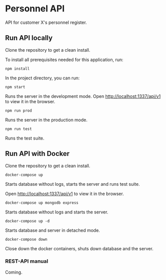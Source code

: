 # Personnel API

API for customer X's personnel register.


## Run API locally
Clone the repository to get a clean install.

To install all prerequisites needed for this application, run:

```shell
npm install
```

In the project directory, you can run:

```
npm start
```

Runs the server in the development mode.
Open [http://localhost:1337/api/v1](http://localhost:1337/api/v1) to view it in the browser.

```
npm run prod
```

Runs the server in the production mode.

```
npm run test
```

Runs the test suite.

## Run API with Docker
Clone the repository to get a clean install.

```
docker-compose up
```
Starts database without logs, starts the server and runs test suite. 

Open [http://localhost:1337/api/v1](http://localhost:1337/api/v1) to view it in the browser.

```
docker-compose up mongodb express
```

Starts database without logs and starts the server.

```
docker-compose up -d
```

Starts database and server in detached mode. 

```
docker-compose down
```
Close down the docker containers, shuts down database and the server.

### REST-API manual

Coming.
